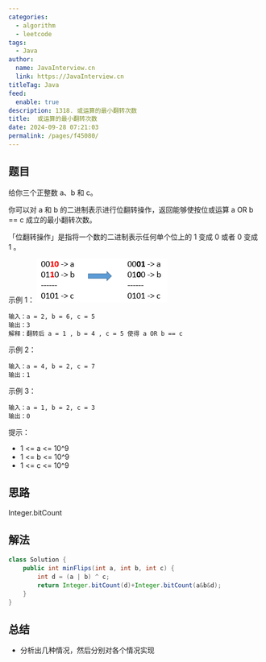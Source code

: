 ```yaml
---
categories: 
  - algorithm
  - leetcode
tags: 
  - Java
author: 
  name: JavaInterview.cn
  link: https://JavaInterview.cn
titleTag: Java
feed: 
  enable: true
description: 1318. 或运算的最小翻转次数
title:  或运算的最小翻转次数
date: 2024-09-28 07:21:03
permalink: /pages/f45080/
---
```


## 题目

给你三个正整数 a、b 和 c。

你可以对 a 和 b 的二进制表示进行位翻转操作，返回能够使按位或运算   a OR b == c  成立的最小翻转次数。

「位翻转操作」是指将一个数的二进制表示任何单个位上的 1 变成 0 或者 0 变成 1 。



示例 1：
![sample_3_1676.png](../../../media/pictures/leetcode/sample_3_1676.png)

    输入：a = 2, b = 6, c = 5
    输出：3
    解释：翻转后 a = 1 , b = 4 , c = 5 使得 a OR b == c
示例 2：

    输入：a = 4, b = 2, c = 7
    输出：1
示例 3：

    输入：a = 1, b = 2, c = 3
    输出：0


提示：

* 1 <= a <= 10^9
* 1 <= b <= 10^9
* 1 <= c <= 10^9

## 思路

Integer.bitCount

## 解法
```java
class Solution {
    public int minFlips(int a, int b, int c) {
        int d = (a | b) ^ c;
        return Integer.bitCount(d)+Integer.bitCount(a&b&d);
    }
}

```

## 总结

- 分析出几种情况，然后分别对各个情况实现 
